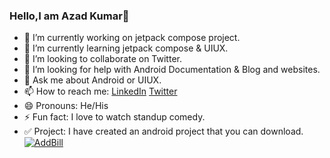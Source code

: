 ### Hello,I am Azad Kumar👋


- 🔭 I’m currently working on jetpack compose project.
- 🌱 I’m currently learning jetpack compose & UIUX.
- 👯 I’m looking to collaborate on Twitter.
- 🤔 I’m looking for help with Android Documentation & Blog and websites.
- 💬 Ask me about Android or UIUX.
- 📫 How to reach me: [LinkedIn](https://www.linkedin.com/in/azad-kumar-395798218)
                      [Twitter](https://twitter.com/kumarazad2917?t=TVQUuXfv8j7EZEJ3s7dwgQ&s=09)
- 😄 Pronouns: He/His 
- ⚡ Fun fact: I love to watch standup comedy.
- ✅ Project:  I have created an  android project that you can download. 
[![AddBill](https://img.shields.io/badge/AddBill-APK-red.svg?style=for-the-badge&logo=android)](https://github.com/AzadTom/Android-AddBill_App/raw/master/app/release/app-release.apk)


